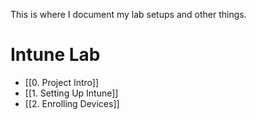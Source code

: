 
This is where I document my lab setups and other things. 
# Intune Lab

- [[0. Project Intro]]
- [[1. Setting Up Intune]]
- [[2. Enrolling Devices]]




